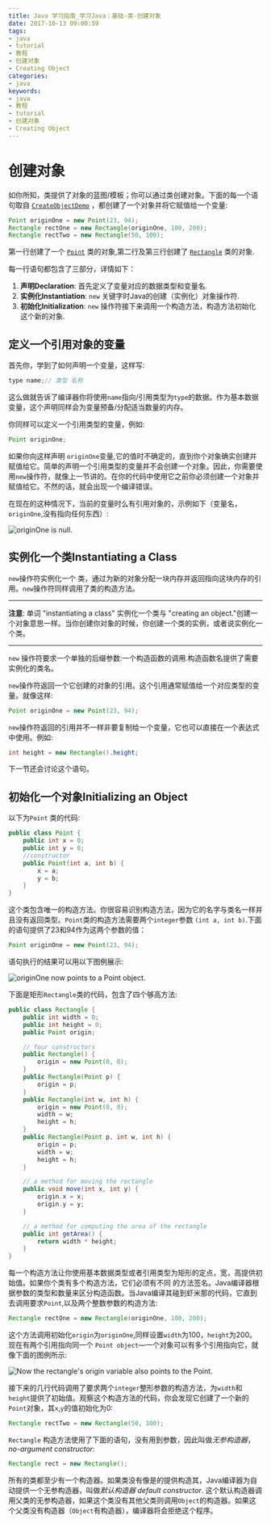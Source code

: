 ```yaml
---
title: Java 学习指南_学习Java：基础-类-创建对象
date: 2017-10-13 09:00:59
tags: 
- java
- tutorial
- 教程
- 创建对象
- Creating Object
categories:
- java
keywords:
- java
- 教程
- tutorial
- 创建对象
- Creating Object
---
```


# 创建对象

如你所知，类提供了对象的蓝图/模板；你可以通过类创建对象。下面的每一个语句取自 [`CreateObjectDemo`](http://docs.oracle.com/javase/tutorial/java/javaOO/examples/CreateObjectDemo.java) ，都创建了一个对象并将它赋值给一个变量:

```java
Point originOne = new Point(23, 94);
Rectangle rectOne = new Rectangle(originOne, 100, 200);
Rectangle rectTwo = new Rectangle(50, 100);
```

第一行创建了一个 [`Point`](http://docs.oracle.com/javase/tutorial/java/javaOO/examples/Point.java) 类的对象,第二行及第三行创建了 [`Rectangle`](http://docs.oracle.com/javase/tutorial/java/javaOO/examples/Rectangle.java) 类的对象.

每一行语句都包含了三部分，详情如下：

1. **声明Declaration**: 首先定义了变量对应的数据类型和变量名.
2. **实例化Instantiation**:  `new`  关键字时Java的创建（实例化）对象操作符.
3. **初始化Initialization**:  `new` 操作符接下来调用一个构造方法，构造方法初始化这个新的对象.

## 定义一个引用对象的变量

首先你，学到了如何声明一个变量，这样写:

```java
type name;// 类型 名称
```

这么做就告诉了编译器你将使用`name`指向/引用类型为`type`的数据。作为基本数据变量，这个声明同样会为变量预备/分配适当数量的内存。

你同样可以定义一个引用类型的变量，例如:

```java
Point originOne;
```

如果你向这样声明 `originOne`变量,它的值时不确定的，直到你个对象确实创建并赋值给它。简单的声明一个引用类型的变量并不会创建一个对象。因此，你需要使用`new`操作符，就像上一节讲的。在你的代码中使用它之前你必须创建一个对象并赋值给它。不然的话，就会出现一个编译错误。

在现在的这种情况下，当前的变量时么有引用对象的，示例如下（变量名，`originOne`,没有指向任何东西）:

![originOne is null.](http://docs.oracle.com/javase/tutorial/figures/java/objects-null.gif)

## 实例化一个类Instantiating a Class

 `new`操作符实例化一个 类，通过为新的对象分配一块内存并返回指向这块内存的引用。`new`操作符同样调用了类的构造方法。

------

**注意**: 单词 "instantiating a class" 实例化一个类与 "creating an object."创建一个对象意思一样。当你创建你对象的时候，你创建一个类的实例，或者说实例化一个类。

------

 `new` 操作符要求一个单独的后缀参数:一个构造函数的调用.构造函数名提供了需要实例化的类名。

 `new`操作符返回一个它创建的对象的引用。这个引用通常赋值给一个对应类型的变量。就像这样:

```java
Point originOne = new Point(23, 94);
```

`new`操作符返回的引用并不一样非要复制给一个变量，它也可以直接在一个表达式中使用。例如:

```java
int height = new Rectangle().height;
```

下一节还会讨论这个语句。

## 初始化一个对象Initializing an Object

以下为`Point` 类的代码:

```java
public class Point {
    public int x = 0;
    public int y = 0;
    //constructor
    public Point(int a, int b) {
        x = a;
        y = b;
    }
}
```

这个类包含唯一的构造方法。你很容易识别构造方法，因为它的名字与类名一样并且没有返回类型。`Point`类的构造方法需要两个`integer`参数 `(int a, int b)`.下面的语句提供了23和94作为这两个参数的值：

```java
Point originOne = new Point(23, 94);
```

语句执行的结果可以用以下图例展示:

![originOne now points to a Point object.](http://docs.oracle.com/javase/tutorial/figures/java/objects-oneRef.gif)

下面是矩形`Rectangle`类的代码，包含了四个够高方法:

```java
public class Rectangle {
    public int width = 0;
    public int height = 0;
    public Point origin;

    // four constructors
    public Rectangle() {
        origin = new Point(0, 0);
    }
    public Rectangle(Point p) {
        origin = p;
    }
    public Rectangle(int w, int h) {
        origin = new Point(0, 0);
        width = w;
        height = h;
    }
    public Rectangle(Point p, int w, int h) {
        origin = p;
        width = w;
        height = h;
    }

    // a method for moving the rectangle
    public void move(int x, int y) {
        origin.x = x;
        origin.y = y;
    }

    // a method for computing the area of the rectangle
    public int getArea() {
        return width * height;
    }
}

```

每一个构造方法让你使用基本数据类型或者引用类型为矩形的定点，宽，高提供初始值。如果你个类有多个构造方法，它们必须有不同 的方法签名。Java编译器根据参数的类型和数量来区分构造函数。当Java编译其碰到虾米那的代码，它直到去调用要求`Point`,以及两个整数参数的构造方法:

```java
Rectangle rectOne = new Rectangle(originOne, 100, 200);
```

这个方法调用初始化`origin`为`originOne`,同样设置`width`为100，`height`为200。现在有两个引用指向同一个 `Point object`—一个对象可以有多个引用指向它，就像下面的图例所示:

![Now the rectangle's origin variable also points to the Point.](http://docs.oracle.com/javase/tutorial/figures/java/objects-multipleRefs.gif)

接下来的几行代码调用了要求两个`integer`整形参数的构造方法，为`width`和`height`提供了初始值。观察这个构造方法的代码，你会发现它创建了一个新的`Point`对象，其`x`,`y`的值初始化为0:

```java
Rectangle rectTwo = new Rectangle(50, 100);
```

`Rectangle` 构造方法使用了下面的语句，没有用到参数，因此叫做*无参构造器*， *no-argument constructor*:

```java
Rectangle rect = new Rectangle();
```

所有的类都至少有一个构造器。如果类没有像是的提供构造其，Java编译器为自动提供一个无参构造器，叫做*默认构造器* *default constructor*. 这个默认构造器调用父类的无参构造器，如果这个类没有其他父类则调用`Object`的构造器。如果这个父类没有构造器（`Object`有构造器），编译器将会拒绝这个程序。